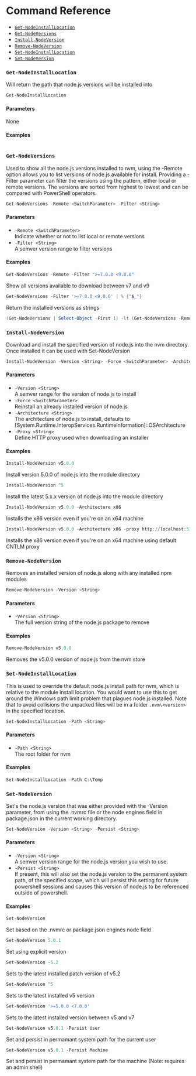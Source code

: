 <!-- This file is generated. To regenerate, run .scripts/Generate-Documentation.ps1 -->

# Command Reference

- [`Get-NodeInstallLocation`](#get-nodeinstalllocation)
- [`Get-NodeVersions`](#get-nodeversions)
- [`Install-NodeVersion`](#install-nodeversion)
- [`Remove-NodeVersion`](#remove-nodeversion)
- [`Set-NodeInstallLocation`](#set-nodeinstalllocation)
- [`Set-NodeVersion`](#set-nodeversion)

### `Get-NodeInstallLocation`
<a id="get-nodeinstalllocation"></a>

Will return the path that node.js versions will be installed into

```powershell
Get-NodeInstallLocation 
```

#### Parameters
None


#### Examples

```powershell

```


### `Get-NodeVersions`
<a id="get-nodeversions"></a>

Used to show all the node.js versions installed to nvm, using the -Remote option allows you to list versions of node.js available for install. Providing a -Filter parameter can filter the versions using the pattern, either local or remote versions. The versions are sorted from highest to lowest and can be compared with PowerShell operators.

```powershell
Get-NodeVersions -Remote <SwitchParameter> -Filter <String>
```

#### Parameters
- `-Remote <SwitchParameter>`  
  Indicate whether or not to list local or remote versions
 - `-Filter <String>`  
  A semver version range to filter versions



#### Examples

```powershell
Get-NodeVersions -Remote -Filter ">=7.0.0 <9.0.0"
```

Show all versions available to download between v7 and v9    
 
```powershell
Get-NodeVersions -Filter '>=7.0.0 <9.0.0' | % {"$_"}
```

Return the installed versions as strings    
 
```powershell
(Get-NodeVersions | Select-Object -First 1) -lt (Get-NodeVersions -Remote | Select-Object -First 1)
```

    
### `Install-NodeVersion`
<a id="install-nodeversion"></a>

Download and install the specified version of node.js into the nvm directory. Once installed it can be used with Set-NodeVersion

```powershell
Install-NodeVersion -Version <String> -Force <SwitchParameter> -Architecture <String> -Proxy <String>
```

#### Parameters
- `-Version <String>`  
  A semver range for the version of node.js to install
 - `-Force <SwitchParameter>`  
  Reinstall an already installed version of node.js
 - `-Architecture <String>`  
  The architecture of node.js to install, defaults to [System.Runtime.InteropServices.RuntimeInformation]::OSArchitecture
 - `-Proxy <String>`  
  Define HTTP proxy used when downloading an installer



#### Examples

```powershell
Install-NodeVersion v5.0.0
```

Install version 5.0.0 of node.js into the module directory    
 
```powershell
Install-NodeVersion ^5
```

Install the latest 5.x.x version of node.js into the module directory    
 
```powershell
Install-NodeVersion v5.0.0 -Architecture x86
```

Installs the x86 version even if you're on an x64 machine    
 
```powershell
Install-NodeVersion v5.0.0 -Architecture x86 -proxy http://localhost:3128
```

Installs the x86 version even if you're on an x64 machine using default CNTLM proxy    
### `Remove-NodeVersion`
<a id="remove-nodeversion"></a>

Removes an installed version of node.js along with any installed npm modules

```powershell
Remove-NodeVersion -Version <String>
```

#### Parameters
- `-Version <String>`  
  The full version string of the node.js package to remove



#### Examples

```powershell
Remove-NodeVersion v5.0.0
```

Removes the v5.0.0 version of node.js from the nvm store    
### `Set-NodeInstallLocation`
<a id="set-nodeinstalllocation"></a>

This is used to override the default node.js install path for nvm, which is relative to the module install location. You would want to use this to get around the Windows path limit problem that plagues node.js installed. Note that to avoid collisions the unpacked files will be in a folder `.nvm\<version>` in the specified location.

```powershell
Set-NodeInstallLocation -Path <String>
```

#### Parameters
- `-Path <String>`  
  The root folder for nvm



#### Examples

```powershell
Set-NodeInstallLocation -Path C:\Temp
```

    
### `Set-NodeVersion`
<a id="set-nodeversion"></a>

Set's the node.js version that was either provided with the -Version parameter, from using the .nvmrc file or the node engines field in package.json in the current working directory.

```powershell
Set-NodeVersion -Version <String> -Persist <String>
```

#### Parameters
- `-Version <String>`  
  A semver version range for the node.js version you wish to use.
 - `-Persist <String>`  
  If present, this will also set the node.js version to the permanent system path, of the specified scope, which will persist this setting for future powershell sessions and causes this version of node.js to be referenced outside of powershell.



#### Examples

```powershell
Set-NodeVersion
```

Set based on the .nvmrc or package.json engines node field    
 
```powershell
Set-NodeVersion 5.0.1
```

Set using explicit version    
 
```powershell
Set-NodeVersion ~5.2
```

Sets to the latest installed patch version of v5.2    
 
```powershell
Set-NodeVersion ^5
```

Sets to the latest installed v5 version    
 
```powershell
Set-NodeVersion '>=5.0.0 <7.0.0'
```

Sets to the latest installed version between v5 and v7    
 
```powershell
Set-NodeVersion v5.0.1 -Persist User
```

Set and persist in permamant system path for the current user    
 
```powershell
Set-NodeVersion v5.0.1 -Persist Machine
```

Set and persist in permamant system path for the machine (Note: requires an admin shell)    


